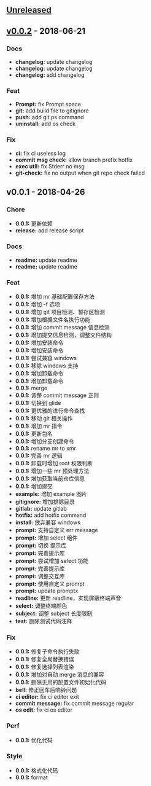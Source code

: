 ## [Unreleased]

<a name="v0.0.2"></a>
## [v0.0.2] - 2018-06-21
### Docs
- **changelog:** update changelog
- **changelog:** update changelog
- **changelog:** add changelog

### Feat
- **Prompt:** fix Prompt space
- **git:** add build file to gitignore
- **push:** add git ps command
- **uninstall:** add os check

### Fix
- **ci:** fix ci useless log
- **commit msg check:** allow branch prefix hotfix
- **exec util:** fix Stderr no msg
- **git-check:** fix no output when git repo check failed

<a name="v0.0.1"></a>
## v0.0.1 - 2018-04-26
### Chore
- **0.0.1:** 更新依赖
- **release:** add release script

### Docs
- **readme:** update readme
- **readme:** update readme

### Feat
- **0.0.1:** 增加 mr 基础配置保存方法
- **0.0.1:** 增加 -f 选项
- **0.0.1:** 增加 git 项目检测、暂存区检测
- **0.0.1:** 增加根据文件名执行功能
- **0.0.1:** 增加 commit message 信息检测
- **0.0.1:** 增加提交信息检测，调整文件结构
- **0.0.1:** 增加安装命令
- **0.0.1:** 增加安装命令
- **0.0.1:** 尝试兼容 windows
- **0.0.1:** 移除 windows 支持
- **0.0.1:** 增加卸载命令
- **0.0.1:** 增加卸载命令
- **0.0.1:** merge
- **0.0.1:** 调整 commit message 正则
- **0.0.1:** 切换到 glide
- **0.0.1:** 更优雅的进行命令查找
- **0.0.1:** 移动 git 相关操作
- **0.0.1:** 增加 mr 指令
- **0.0.1:** 更新包名
- **0.0.1:** 增加分支创建命令
- **0.0.1:** rename mr to xmr
- **0.0.1:** 完善 mr 逻辑
- **0.0.1:** 卸载时增加 root 权限判断
- **0.0.1:** 增加一些 mr 预处理方法
- **0.0.1:** 增加获取当前仓库信息
- **0.0.1:** 增加提交
- **example:** 增加 example 图片
- **gitignore:** 增加排除目录
- **gitlab:** update gitlab
- **hotfix:** add hotfix command
- **install:** 放弃兼容 windows
- **prompt:** 支持自定义 err message
- **prompt:** 增加 select 组件
- **prompt:** 切换 提示库
- **prompt:** 完善提示库
- **prompt:** 尝试增加 select 功能
- **prompt:** 完善提示库
- **prompt:** 调整交互库
- **prompt:** 使用自定义 prompt
- **prompt:** update promptx
- **readline:** 更新 readline，实现屏蔽终端声音
- **select:** 调整终端颜色
- **subject:** 调整 subject 长度限制
- **test:** 删除测试代码注释

### Fix
- **0.0.1:** 修复子命令执行失败
- **0.0.1:** 修复全局替换错误
- **0.0.1:** 修复选择列表渲染
- **0.0.1:** 增加对自动 merge 消息的兼容
- **0.0.1:** 删除无用的配置文件初始化代码
- **bell:** 修正回车后响铃问题
- **ci editor:** fix ci editor exit
- **commit message:** fix commit message regular
- **os edit:** fix ci os editor

### Perf
- **0.0.1:** 优化代码

### Style
- **0.0.1:** 格式化代码
- **0.0.1:** format

[Unreleased]: https://github.com/mritd/gitflow-toolkit/compare/v0.0.2...HEAD
[v0.0.2]: https://github.com/mritd/gitflow-toolkit/compare/v0.0.1...v0.0.2


